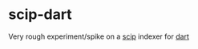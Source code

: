 # scip-dart

Very rough experiment/spike on a [scip](https://github.com/sourcegraph/scip) indexer for [dart](https://github.com/dart-lang)